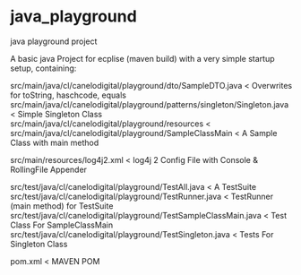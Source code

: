# java_playground
java playground project

A basic java Project for ecplise (maven build) with a very simple startup setup, containing:

src/main/java/cl/canelodigital/playground/dto/SampleDTO.java                < Overwrites for toString, haschcode, equals
src/main/java/cl/canelodigital/playground/patterns/singleton/Singleton.java < Simple Singleton Class
src/main/java/cl/canelodigital/playground/resources                         < 
src/main/java/cl/canelodigital/playground/SampleClassMain                   < A Sample Class with main method

src/main/resources/log4j2.xml                                               < log4j 2 Config File with Console & RollingFile Appender

src/test/java/cl/canelodigital/playground/TestAll.java                      < A TestSuite
src/test/java/cl/canelodigital/playground/TestRunner.java                   < TestRunner (main method) for TestSuite
src/test/java/cl/canelodigital/playground/TestSampleClassMain.java          < Test Class For SampleClassMain
src/test/java/cl/canelodigital/playground/TestSingleton.java                < Tests For Singleton Class

pom.xml             < MAVEN POM
